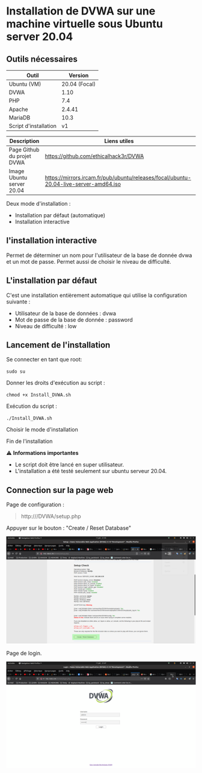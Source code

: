 # Installation de DVWA sur une machine virtuelle sous Ubuntu server 20.04

## Outils nécessaires

|Outil|Version|
|---|---|
|Ubuntu (VM)|20.04 (Focal)|
|DVWA|1.10|
|PHP|7.4|
|Apache|2.4.41|
|MariaDB|10.3|
|Script d'installation|v1|

|Description|Liens utiles|
|---|---|
|Page Github du projet DVWA|https://github.com/ethicalhack3r/DVWA|
|Image Ubuntu server 20.04|https://mirrors.ircam.fr/pub/ubuntu/releases/focal/ubuntu-20.04-live-server-amd64.iso|

Deux mode d'installation :
* Installation par défaut (automatique)
* Installation interactive

## l'installation interactive

Permet de déterminer un nom pour l'utilisateur de la base de donnée dvwa et un mot de passe.
Permet aussi de choisir le niveau de difficulté.

## L'installation par défaut

C'est une installation entièrement automatique qui utilise la configuration suivante :

  * Utilisateur de la base de données : dvwa
  * Mot de passe de la base de donnée : password
  * Niveau de difficulté : low

## Lancement de l'installation

Se connecter en tant que root:

`sudo su`

Donner les droits d'exécution au script :

`chmod +x Install_DVWA.sh`

Exécution du script :

`./Install_DVWA.sh`

Choisir le mode d'installation

Fin de l'installation

:warning: **Informations importantes**

* Le script doit être lancé en super utilisateur.
* L'installation a été testé seulement sur ubuntu serveur 20.04.

## Connection sur la page web

Page de configuration :

> http://<IP>/DVWA/setup.php

Appuyer sur le bouton : "Create / Reset Database"

![config](https://github.com/DOSSANTOSDaniel/Install_DVWA/blob/master/Images/config.png)

Page de login.

![login](https://github.com/DOSSANTOSDaniel/Install_DVWA/blob/master/Images/login.png)
